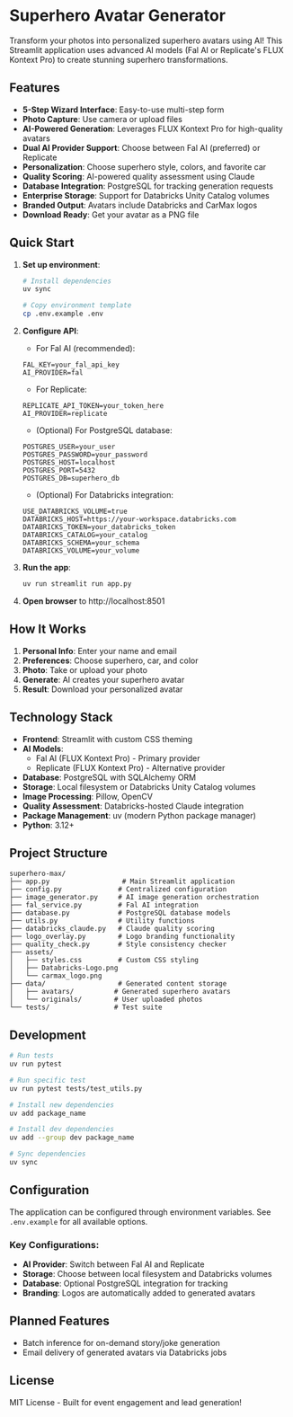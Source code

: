 # Superhero Avatar Generator

Transform your photos into personalized superhero avatars using AI! This Streamlit application uses advanced AI models (Fal AI or Replicate's FLUX Kontext Pro) to create stunning superhero transformations.

## Features

- **5-Step Wizard Interface**: Easy-to-use multi-step form
- **Photo Capture**: Use camera or upload files
- **AI-Powered Generation**: Leverages FLUX Kontext Pro for high-quality avatars
- **Dual AI Provider Support**: Choose between Fal AI (preferred) or Replicate
- **Personalization**: Choose superhero style, colors, and favorite car
- **Quality Scoring**: AI-powered quality assessment using Claude
- **Database Integration**: PostgreSQL for tracking generation requests
- **Enterprise Storage**: Support for Databricks Unity Catalog volumes
- **Branded Output**: Avatars include Databricks and CarMax logos
- **Download Ready**: Get your avatar as a PNG file

## Quick Start

1. **Set up environment**:
   ```bash
   # Install dependencies
   uv sync
   
   # Copy environment template
   cp .env.example .env
   ```

2. **Configure API**:
   - For Fal AI (recommended):
   ```
   FAL_KEY=your_fal_api_key
   AI_PROVIDER=fal
   ```
   
   - For Replicate:
   ```
   REPLICATE_API_TOKEN=your_token_here
   AI_PROVIDER=replicate
   ```
   
   - (Optional) For PostgreSQL database:
   ```
   POSTGRES_USER=your_user
   POSTGRES_PASSWORD=your_password
   POSTGRES_HOST=localhost
   POSTGRES_PORT=5432
   POSTGRES_DB=superhero_db
   ```
   
   - (Optional) For Databricks integration:
   ```
   USE_DATABRICKS_VOLUME=true
   DATABRICKS_HOST=https://your-workspace.databricks.com
   DATABRICKS_TOKEN=your_databricks_token
   DATABRICKS_CATALOG=your_catalog
   DATABRICKS_SCHEMA=your_schema
   DATABRICKS_VOLUME=your_volume
   ```

3. **Run the app**:
   ```bash
   uv run streamlit run app.py
   ```

4. **Open browser** to http://localhost:8501

## How It Works

1. **Personal Info**: Enter your name and email
2. **Preferences**: Choose superhero, car, and color
3. **Photo**: Take or upload your photo
4. **Generate**: AI creates your superhero avatar
5. **Result**: Download your personalized avatar

## Technology Stack

- **Frontend**: Streamlit with custom CSS theming
- **AI Models**: 
  - Fal AI (FLUX Kontext Pro) - Primary provider
  - Replicate (FLUX Kontext Pro) - Alternative provider
- **Database**: PostgreSQL with SQLAlchemy ORM
- **Storage**: Local filesystem or Databricks Unity Catalog volumes
- **Image Processing**: Pillow, OpenCV
- **Quality Assessment**: Databricks-hosted Claude integration
- **Package Management**: uv (modern Python package manager)
- **Python**: 3.12+

## Project Structure

```
superhero-max/
├── app.py                  # Main Streamlit application
├── config.py              # Centralized configuration
├── image_generator.py     # AI image generation orchestration
├── fal_service.py         # Fal AI integration
├── database.py            # PostgreSQL database models
├── utils.py               # Utility functions
├── databricks_claude.py   # Claude quality scoring
├── logo_overlay.py        # Logo branding functionality
├── quality_check.py       # Style consistency checker
├── assets/               
│   ├── styles.css         # Custom CSS styling
│   ├── Databricks-Logo.png
│   └── carmax_logo.png
├── data/                  # Generated content storage
│   ├── avatars/          # Generated superhero avatars
│   └── originals/        # User uploaded photos
└── tests/                # Test suite

```

## Development

```bash
# Run tests
uv run pytest

# Run specific test
uv run pytest tests/test_utils.py

# Install new dependencies
uv add package_name

# Install dev dependencies
uv add --group dev package_name

# Sync dependencies
uv sync
```

## Configuration

The application can be configured through environment variables. See `.env.example` for all available options.

### Key Configurations:
- **AI Provider**: Switch between Fal AI and Replicate
- **Storage**: Choose between local filesystem and Databricks volumes
- **Database**: Optional PostgreSQL integration for tracking
- **Branding**: Logos are automatically added to generated avatars

## Planned Features

- Batch inference for on-demand story/joke generation
- Email delivery of generated avatars via Databricks jobs

## License

MIT License - Built for event engagement and lead generation!